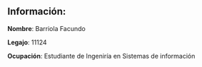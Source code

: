 

## Información:
**Nombre**: Barriola Facundo

**Legajo**: 11124

**Ocupación**: Estudiante de Ingeniría en Sistemas de información
